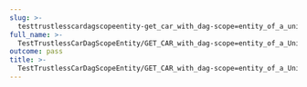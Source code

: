 ```yaml
---
slug: >-
  testtrustlesscardagscopeentity-get_car_with_dag-scope=entity_of_a_unixfs_file_(accept_header)
full_name: >-
  TestTrustlessCarDagScopeEntity/GET_CAR_with_dag-scope=entity_of_a_UnixFS_file_(Accept_Header)
outcome: pass
title: >-
  TestTrustlessCarDagScopeEntity/GET_CAR_with_dag-scope=entity_of_a_UnixFS_file_(Accept_Header)
---
```


